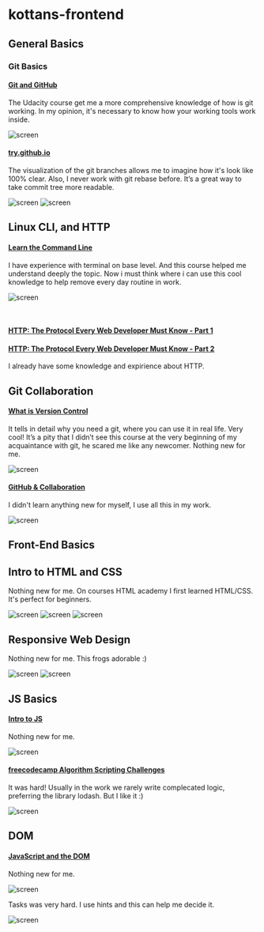 # kottans-frontend

<h2>General Basics</h2>

<h3>Git Basics</h3>

<h4><a href="https://www.udacity.com/course/how-to-use-git-and-github--ud775">Git and GitHub</a></h4>
The Udacity course get me a more comprehensive knowledge of how is git working. In my opinion, it's necessary to know how your working tools work inside.

![screen](Git_and_GitHub/How_to_use_Git_and_GitHub.png)

<h4><a href="try.github.io">try.github.io</a></h4>
The visualization of the git branches allows me to imagine how it's look like 100% clear. Also, I never work with git rebase before. It’s a great way to take commit tree more readable.

![screen](Git_and_GitHub/try.github.io.png)
![screen](Git_and_GitHub/try.github.io2.png)

## Linux CLI, and HTTP

<h4><a href="https://www.codecademy.com/learn/learn-the-command-line">Learn the Command Line</a></h4>

I have experience with terminal on base level. And this course helped me understand deeply the topic. Now i must think where i can use this cool knowledge to help remove every day routine in work.

![screen](task_linux_cli/task_linux_cli.png)

<br />

<h4><a href="https://code.tutsplus.com/tutorials/http-the-protocol-every-web-developer-must-know-part-1--net-31177">HTTP: The Protocol Every Web Developer Must Know - Part 1</a></h4>
<h4><a href="https://code.tutsplus.com/tutorials/http-the-protocol-every-web-developer-must-know-part-2--net-31155">HTTP: The Protocol Every Web Developer Must Know - Part 2</a></h4>

I already have some knowledge and expirience about HTTP.

## Git Collaboration

<h4><a href="https://classroom.udacity.com/courses/ud123/">What is Version Control</a></h4>

It tells in detail why you need a git, where you can use it in real life. Very cool! It’s a pity that I didn’t see this course at the very beginning of my acquaintance with git, he scared me like any newcomer. Nothing new for me.

![screen](task_git_collaboration/task_git_collaboration.png)

<h4><a href="https://classroom.udacity.com/courses/ud456">GitHub & Collaboration</a></h4>

I didn't learn anything new for myself, I use all this in my work.

![screen](task_git_collaboration/task_git_collaboration2.png)

<h2>Front-End Basics</h2>

## Intro to HTML and CSS

Nothing new for me. On courses HTML academy I first learned HTML/CSS. It's perfect for beginners.

![screen](tasks_html_css/tasks_html_css.png)
![screen](tasks_html_css/tasks_html_css2.png)
![screen](tasks_html_css/tasks_html_css3.png)

## Responsive Web Design

Nothing new for me. This frogs adorable :)

![screen](tasks_responsive/tasks_responsive2.png)
![screen](tasks_responsive/tasks_responsive.png)

## JS Basics

<h4><a href="https://www.udacity.com/course/intro-to-javascript--ud803">Intro to JS</a></h4>

Nothing new for me.

![screen](task_js_basics/task_js_basics2.png)

<h4><a href="https://learn.freecodecamp.org/javascript-algorithms-and-data-structures/intermediate-algorithm-scripting/">freecodecamp Algorithm Scripting Challenges</a></h4>

It was hard! Usually in the work we rarely write complecated logic, preferring the library lodash. But I like it :)

![screen](task_js_basics/task_js_basics.png)

## DOM

<h4><a href="https://classroom.udacity.com/courses/ud117">JavaScript and the DOM</a></h4>

Nothing new for me.

![screen](task_js_dom/task_js_dom.png)

Tasks was very hard. I use hints and this can help me decide it.

![screen](task_js_dom/task_js_dom2.png)
